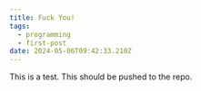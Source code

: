```yaml
---
title: Fuck You!
tags:
  - programming
  - first-post
date: 2024-05-06T09:42:33.210Z
---
```


This is a test. This should be pushed to the repo.
